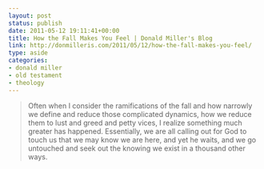 ```yaml
---
layout: post
status: publish
date: 2011-05-12 19:11:41+00:00
title: How the Fall Makes You Feel | Donald Miller's Blog
link: http://donmilleris.com/2011/05/12/how-the-fall-makes-you-feel/
type: aside
categories:
- donald miller
- old testament
- theology
---
```


> Often when I consider the ramifications of the fall and how narrowly we define and reduce those complicated dynamics, how we reduce them to lust and greed and petty vices, I realize something much greater has happened. Essentially, we are all calling out for God to touch us that we may know we are here, and yet he waits, and we go untouched and seek out the knowing we exist in a thousand other ways.